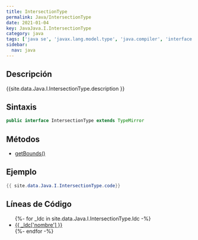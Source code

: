 ```yaml
---
title: IntersectionType
permalink: Java/IntersectionType
date: 2021-01-04
key: JavaJava.I.IntersectionType
category: java
tags: ['java se', 'javax.lang.model.type', 'java.compiler', 'interface java', 'Java 1.8']
sidebar: 
  nav: java
---
```


## Descripción
{{site.data.Java.I.IntersectionType.description }}

## Sintaxis
~~~java
public interface IntersectionType extends TypeMirror
~~~

## Métodos
* [getBounds()](/Java/IntersectionType/getBounds)

## Ejemplo
~~~java
{{ site.data.Java.I.IntersectionType.code}}
~~~

## Líneas de Código
<ul>
{%- for _ldc in site.data.Java.I.IntersectionType.ldc -%}
   <li>
       <a href="{{_ldc['url'] }}">{{ _ldc['nombre'] }}</a>
   </li>
{%- endfor -%}
</ul>
